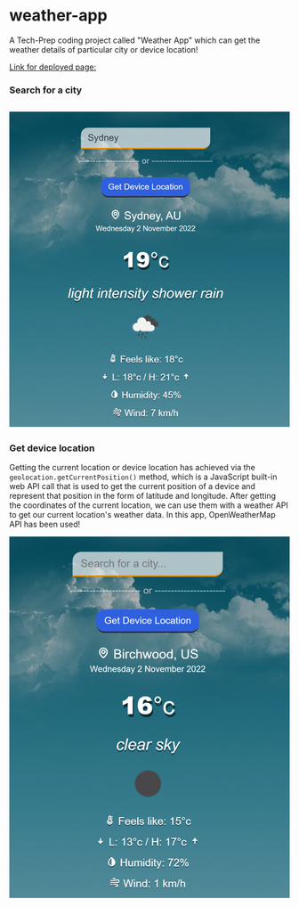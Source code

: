 # weather-app

A Tech-Prep coding project called "Weather App" which can get the weather details of particular city or device location!

[Link for deployed page:](https://karimi65.github.io/weather-app/)

### Search for a city

## ![Search for Sydney](./assets/Sydney.png)

### Get device location

Getting the current location or device location has achieved via the `geolocation.getCurrentPosition()` method, which is a JavaScript built-in web API call that is used to get the current position of a device and represent that position in the form of latitude and longitude. After getting the coordinates of the current location, we can use them with a weather API to get our current location's weather data. In this app, OpenWeatherMap API has been used!

![Get device location](./assets/Device_location.png)
